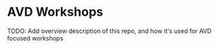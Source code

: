 # AVD Workshops

TODO: Add overview description of this repo, and how it's used for AVD focused workshops
